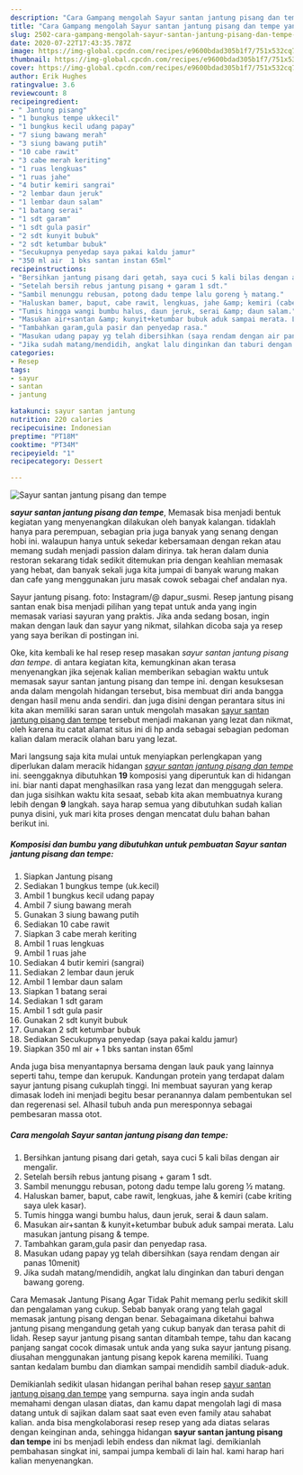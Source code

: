 ```yaml
---
description: "Cara Gampang mengolah Sayur santan jantung pisang dan tempe yang Sempurna"
title: "Cara Gampang mengolah Sayur santan jantung pisang dan tempe yang Sempurna"
slug: 2502-cara-gampang-mengolah-sayur-santan-jantung-pisang-dan-tempe-yang-sempurna
date: 2020-07-22T17:43:35.787Z
image: https://img-global.cpcdn.com/recipes/e9600bdad305b1f7/751x532cq70/sayur-santan-jantung-pisang-dan-tempe-foto-resep-utama.jpg
thumbnail: https://img-global.cpcdn.com/recipes/e9600bdad305b1f7/751x532cq70/sayur-santan-jantung-pisang-dan-tempe-foto-resep-utama.jpg
cover: https://img-global.cpcdn.com/recipes/e9600bdad305b1f7/751x532cq70/sayur-santan-jantung-pisang-dan-tempe-foto-resep-utama.jpg
author: Erik Hughes
ratingvalue: 3.6
reviewcount: 8
recipeingredient:
- " Jantung pisang"
- "1 bungkus tempe ukkecil"
- "1 bungkus kecil udang papay"
- "7 siung bawang merah"
- "3 siung bawang putih"
- "10 cabe rawit"
- "3 cabe merah keriting"
- "1 ruas lengkuas"
- "1 ruas jahe"
- "4 butir kemiri sangrai"
- "2 lembar daun jeruk"
- "1 lembar daun salam"
- "1 batang serai"
- "1 sdt garam"
- "1 sdt gula pasir"
- "2 sdt kunyit bubuk"
- "2 sdt ketumbar bubuk"
- "Secukupnya penyedap saya pakai kaldu jamur"
- "350 ml air  1 bks santan instan 65ml"
recipeinstructions:
- "Bersihkan jantung pisang dari getah, saya cuci 5 kali bilas dengan air mengalir."
- "Setelah bersih rebus jantung pisang + garam 1 sdt."
- "Sambil menunggu rebusan, potong dadu tempe lalu goreng ½ matang."
- "Haluskan bamer, baput, cabe rawit, lengkuas, jahe &amp; kemiri (cabe kriting saya ulek kasar)."
- "Tumis hingga wangi bumbu halus, daun jeruk, serai &amp; daun salam."
- "Masukan air+santan &amp; kunyit+ketumbar bubuk aduk sampai merata. Lalu masukan jantung pisang &amp; tempe."
- "Tambahkan garam,gula pasir dan penyedap rasa."
- "Masukan udang papay yg telah dibersihkan (saya rendam dengan air panas 10menit)"
- "Jika sudah matang/mendidih, angkat lalu dinginkan dan taburi dengan bawang goreng."
categories:
- Resep
tags:
- sayur
- santan
- jantung

katakunci: sayur santan jantung 
nutrition: 220 calories
recipecuisine: Indonesian
preptime: "PT18M"
cooktime: "PT34M"
recipeyield: "1"
recipecategory: Dessert

---
```



![Sayur santan jantung pisang dan tempe](https://img-global.cpcdn.com/recipes/e9600bdad305b1f7/751x532cq70/sayur-santan-jantung-pisang-dan-tempe-foto-resep-utama.jpg)

<b><i>sayur santan jantung pisang dan tempe</i></b>, Memasak bisa menjadi bentuk kegiatan yang menyenangkan dilakukan oleh banyak kalangan. tidaklah hanya para perempuan, sebagian pria juga banyak yang senang dengan hobi ini. walaupun hanya untuk sekedar kebersamaan dengan rekan atau memang sudah menjadi passion dalam dirinya. tak heran dalam dunia restoran sekarang tidak sedikit ditemukan pria dengan keahlian memasak yang hebat, dan banyak sekali juga kita jumpai di banyak warung makan dan cafe yang menggunakan juru masak cowok sebagai chef andalan nya.

Sayur jantung pisang. foto: Instagram/@ dapur_susmi. Resep jantung pisang santan enak bisa menjadi pilihan yang tepat untuk anda yang ingin memasak variasi sayuran yang praktis. Jika anda sedang bosan, ingin makan dengan lauk dan sayur yang nikmat, silahkan dicoba saja ya resep yang saya berikan di postingan ini.

Oke, kita kembali ke hal resep resep masakan <i>sayur santan jantung pisang dan tempe</i>. di antara kegiatan kita, kemungkinan akan terasa menyenangkan jika sejenak kalian memberikan sebagian waktu untuk memasak sayur santan jantung pisang dan tempe ini. dengan kesuksesan anda dalam mengolah hidangan tersebut, bisa membuat diri anda bangga dengan hasil menu anda sendiri. dan juga disini dengan perantara situs ini kita akan memiliki saran saran untuk mengolah masakan <u>sayur santan jantung pisang dan tempe</u> tersebut menjadi makanan yang lezat dan nikmat, oleh karena itu catat alamat situs ini di hp anda sebagai sebagian pedoman kalian dalam meracik olahan baru yang lezat.


Mari langsung saja kita mulai untuk menyiapkan perlengkapan yang diperlukan dalam meracik hidangan <u><i>sayur santan jantung pisang dan tempe</i></u> ini. seenggaknya dibutuhkan <b>19</b> komposisi yang diperuntuk kan di hidangan ini. biar nanti dapat menghasilkan rasa yang lezat dan menggugah selera. dan juga sisihkan waktu kita sesaat, sebab kita akan membuatnya kurang lebih dengan <b>9</b> langkah. saya harap semua yang dibutuhkan sudah kalian punya disini, yuk mari kita proses dengan mencatat dulu bahan bahan berikut ini.

<!--inarticleads1-->

##### Komposisi dan bumbu yang dibutuhkan untuk pembuatan Sayur santan jantung pisang dan tempe:

1. Siapkan  Jantung pisang
1. Sediakan 1 bungkus tempe (uk.kecil)
1. Ambil 1 bungkus kecil udang papay
1. Ambil 7 siung bawang merah
1. Gunakan 3 siung bawang putih
1. Sediakan 10 cabe rawit
1. Siapkan 3 cabe merah keriting
1. Ambil 1 ruas lengkuas
1. Ambil 1 ruas jahe
1. Sediakan 4 butir kemiri (sangrai)
1. Sediakan 2 lembar daun jeruk
1. Ambil 1 lembar daun salam
1. Siapkan 1 batang serai
1. Sediakan 1 sdt garam
1. Ambil 1 sdt gula pasir
1. Gunakan 2 sdt kunyit bubuk
1. Gunakan 2 sdt ketumbar bubuk
1. Sediakan Secukupnya penyedap (saya pakai kaldu jamur)
1. Siapkan 350 ml air + 1 bks santan instan 65ml


Anda juga bisa menyantapnya bersama dengan lauk pauk yang lainnya seperti tahu, tempe dan kerupuk. Kandungan protein yang terdapat dalam sayur jantung pisang cukuplah tinggi. Ini membuat sayuran yang kerap dimasak lodeh ini menjadi begitu besar peranannya dalam pembentukan sel dan regerenasi sel. Alhasil tubuh anda pun meresponnya sebagai pembesaran massa otot. 

<!--inarticleads2-->

##### Cara mengolah Sayur santan jantung pisang dan tempe:

1. Bersihkan jantung pisang dari getah, saya cuci 5 kali bilas dengan air mengalir.
1. Setelah bersih rebus jantung pisang + garam 1 sdt.
1. Sambil menunggu rebusan, potong dadu tempe lalu goreng ½ matang.
1. Haluskan bamer, baput, cabe rawit, lengkuas, jahe &amp; kemiri (cabe kriting saya ulek kasar).
1. Tumis hingga wangi bumbu halus, daun jeruk, serai &amp; daun salam.
1. Masukan air+santan &amp; kunyit+ketumbar bubuk aduk sampai merata. Lalu masukan jantung pisang &amp; tempe.
1. Tambahkan garam,gula pasir dan penyedap rasa.
1. Masukan udang papay yg telah dibersihkan (saya rendam dengan air panas 10menit)
1. Jika sudah matang/mendidih, angkat lalu dinginkan dan taburi dengan bawang goreng.


Cara Memasak Jantung Pisang Agar Tidak Pahit memang perlu sedikit skill dan pengalaman yang cukup. Sebab banyak orang yang telah gagal memasak jantung pisang dengan benar. Sebagaimana diketahui bahwa jantung pisang mengandung getah yang cukup banyak dan terasa pahit di lidah. Resep sayur jantung pisang santan ditambah tempe, tahu dan kacang panjang sangat cocok dimasak untuk anda yang suka sayur jantung pisang. diusahan menggunakan jantung pisang kepok karena memiliki. Tuang santan kedalam bumbu dan diamkan sampai mendidih sambil diaduk-aduk. 

Demikianlah sedikit ulasan hidangan perihal bahan resep <u>sayur santan jantung pisang dan tempe</u> yang sempurna. saya ingin anda sudah memahami dengan ulasan diatas, dan kamu dapat mengolah lagi di masa datang untuk di sajikan dalam saat saat even even family atau sahabat kalian. anda bisa mengkolaborasi resep resep yang ada diatas selaras dengan keinginan anda, sehingga hidangan <b>sayur santan jantung pisang dan tempe</b> ini bs menjadi lebih endess dan nikmat lagi. demikianlah pembahasan singkat ini, sampai jumpa kembali di lain hal. kami harap hari kalian menyenangkan.
